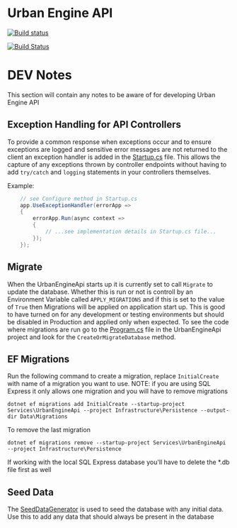 # Urban Engine API

[![Build status](https://ci.appveyor.com/api/projects/status/ty0n75wl6n75yq7l/branch/master?svg=true)](https://ci.appveyor.com/project/tylerbhughes/urban-engine-api/branch/master)

[![Build Status](https://dev.azure.com/urbanengine/Urban%20Engine/_apis/build/status/urban-engine-api?branchName=master)](https://dev.azure.com/urbanengine/Urban%20Engine/_build/latest?definitionId=2&branchName=master)

# DEV Notes

This section will contain any notes to be aware of for developing Urban Engine API

## Exception Handling for API Controllers

To provide a common response when exceptions occur and to ensure exceptions are logged and sensitive error messages are not returned to the client
an exception handler is added in the [Startup.cs](Services/UrbanEngineApi/Startup.cs) file. This allows the capture of any exceptions
thrown by controller endpoints without having to add `try/catch` and `logging` statements in your controllers themselves.

Example:

```csharp
	// see Configure method in Startup.cs
    app.UseExceptionHandler(errorApp =>
    {
        errorApp.Run(async context =>
        {
			// ...see implementation details in Startup.cs file...
        });
    });
```

## Migrate

When the UrbanEngineApi starts up it is currently set to call `Migrate` to update the database. Whether this is run or not is controll by an Environment Variable
called `APPLY_MIGRATIONS` and if this is set to the value of `True` then Migrations will be applied on application start up. This is good to have turned on for any 
development or testing environments but should be disabled in Production and applied only when expected. To see the code where migrations are run go to 
the [Program.cs](Services/UrbanEngineApi/Program.cs) file in the UrbanEngineApi project and look for the `CreateOrMigrateDatabase` method.

## EF Migrations

Run the following command to create a migration, replace `InitialCreate` with name of a migration you want to use. 
NOTE: if you are using SQL Express it only allows one migration and you will have to remove migrations

```console
dotnet ef migrations add InitialCreate --startup-project Services\UrbanEngineApi --project Infrastructure\Persistence --output-dir Data\Migrations
```

To remove the last migration

```console
dotnet ef migrations remove --startup-project Services\UrbanEngineApi --project Infrastructure\Persistence
```

If working with the local SQL Express database you'll have to delete the *.db file first as well

## Seed Data

The [SeedDataGenerator](Infrastructre/Persistence/Data/SeedDataGenerator.cs) is used to seed the database
with any initial data. Use this to add any data that should always be present in the database